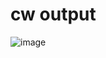 # cw output
![image](https://user-images.githubusercontent.com/104209441/170655616-9934686b-e40e-4375-b9fc-98d530f72321.png)
